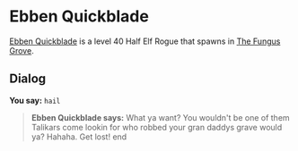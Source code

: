 # Ebben Quickblade



[Ebben Quickblade](/npc/157068) is a level 40 Half Elf Rogue that spawns in [The Fungus Grove](/zone/157).



## Dialog

**You say:** `hail`



>**Ebben Quickblade says:** What ya want? You wouldn't be one of them Talikars come lookin for who robbed your gran daddys grave would ya? Hahaha. Get lost!
end
